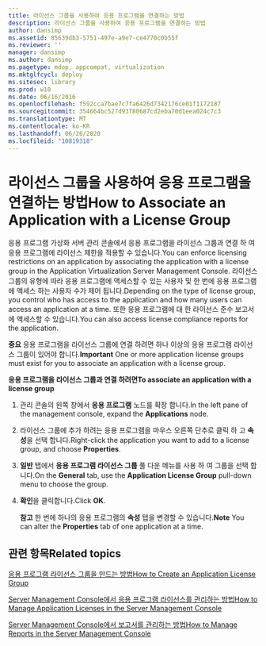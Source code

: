 ```yaml
---
title: 라이선스 그룹을 사용하여 응용 프로그램을 연결하는 방법
description: 라이선스 그룹을 사용하여 응용 프로그램을 연결하는 방법
author: dansimp
ms.assetid: 85639db3-5751-497e-a9e7-ce4770c0b55f
ms.reviewer: ''
manager: dansimp
ms.author: dansimp
ms.pagetype: mdop, appcompat, virtualization
ms.mktglfcycl: deploy
ms.sitesec: library
ms.prod: w10
ms.date: 06/16/2016
ms.openlocfilehash: f592cca7bae7c7fa6426d7342176ce01f1172187
ms.sourcegitcommit: 354664bc527d93f80687cd2eba70d1eea024c7c3
ms.translationtype: MT
ms.contentlocale: ko-KR
ms.lasthandoff: 06/26/2020
ms.locfileid: "10819318"
---
```

# <span data-ttu-id="444cd-103">라이선스 그룹을 사용하여 응용 프로그램을 연결하는 방법</span><span class="sxs-lookup"><span data-stu-id="444cd-103">How to Associate an Application with a License Group</span></span>


<span data-ttu-id="444cd-104">응용 프로그램 가상화 서버 관리 콘솔에서 응용 프로그램을 라이선스 그룹과 연결 하 여 응용 프로그램에 라이선스 제한을 적용할 수 있습니다.</span><span class="sxs-lookup"><span data-stu-id="444cd-104">You can enforce licensing restrictions on an application by associating the application with a license group in the Application Virtualization Server Management Console.</span></span> <span data-ttu-id="444cd-105">라이선스 그룹의 유형에 따라 응용 프로그램에 액세스할 수 있는 사용자 및 한 번에 응용 프로그램에 액세스 하는 사용자 수가 제어 됩니다.</span><span class="sxs-lookup"><span data-stu-id="444cd-105">Depending on the type of license group, you control who has access to the application and how many users can access an application at a time.</span></span> <span data-ttu-id="444cd-106">또한 응용 프로그램에 대 한 라이선스 준수 보고서에 액세스할 수 있습니다.</span><span class="sxs-lookup"><span data-stu-id="444cd-106">You can also access license compliance reports for the application.</span></span>

<span data-ttu-id="444cd-107">**중요**  응용 프로그램을 라이선스 그룹에 연결 하려면 하나 이상의 응용 프로그램 라이선스 그룹이 있어야 합니다.</span><span class="sxs-lookup"><span data-stu-id="444cd-107">**Important** One or more application license groups must exist for you to associate an application with a license group.</span></span>

 

**<span data-ttu-id="444cd-108">응용 프로그램을 라이선스 그룹과 연결 하려면</span><span class="sxs-lookup"><span data-stu-id="444cd-108">To associate an application with a license group</span></span>**

1.  <span data-ttu-id="444cd-109">관리 콘솔의 왼쪽 창에서 **응용 프로그램** 노드를 확장 합니다.</span><span class="sxs-lookup"><span data-stu-id="444cd-109">In the left pane of the management console, expand the **Applications** node.</span></span>

2.  <span data-ttu-id="444cd-110">라이선스 그룹에 추가 하려는 응용 프로그램을 마우스 오른쪽 단추로 클릭 하 고 **속성**을 선택 합니다.</span><span class="sxs-lookup"><span data-stu-id="444cd-110">Right-click the application you want to add to a license group, and choose **Properties**.</span></span>

3.  <span data-ttu-id="444cd-111">**일반** 탭에서 **응용 프로그램 라이선스 그룹** 풀 다운 메뉴를 사용 하 여 그룹을 선택 합니다.</span><span class="sxs-lookup"><span data-stu-id="444cd-111">On the **General** tab, use the **Application License Group** pull-down menu to choose the group.</span></span>

4.  <span data-ttu-id="444cd-112">**확인**을 클릭합니다.</span><span class="sxs-lookup"><span data-stu-id="444cd-112">Click **OK**.</span></span>

    <span data-ttu-id="444cd-113">**참고**  한 번에 하나의 응용 프로그램의 **속성** 탭을 변경할 수 있습니다.</span><span class="sxs-lookup"><span data-stu-id="444cd-113">**Note** You can alter the **Properties** tab of one application at a time.</span></span>

     

## <span data-ttu-id="444cd-114">관련 항목</span><span class="sxs-lookup"><span data-stu-id="444cd-114">Related topics</span></span>


[<span data-ttu-id="444cd-115">응용 프로그램 라이선스 그룹을 만드는 방법</span><span class="sxs-lookup"><span data-stu-id="444cd-115">How to Create an Application License Group</span></span>](how-to-create-an-application-license-group.md)

[<span data-ttu-id="444cd-116">Server Management Console에서 응용 프로그램 라이선스를 관리하는 방법</span><span class="sxs-lookup"><span data-stu-id="444cd-116">How to Manage Application Licenses in the Server Management Console</span></span>](how-to-manage-application-licenses-in-the-server-management-console.md)

[<span data-ttu-id="444cd-117">Server Management Console에서 보고서를 관리하는 방법</span><span class="sxs-lookup"><span data-stu-id="444cd-117">How to Manage Reports in the Server Management Console</span></span>](how-to-manage-reports-in-the-server-management-console.md)

 

 





